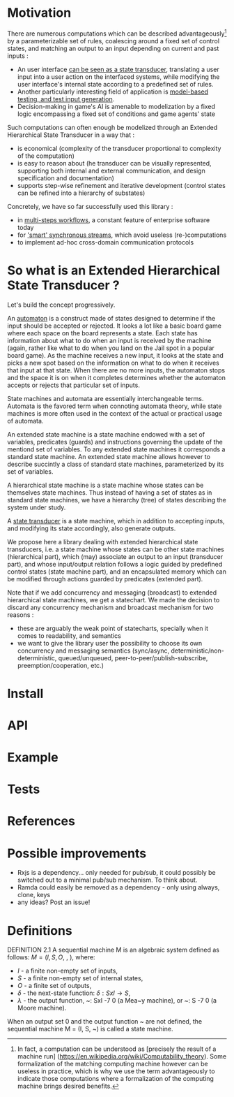 # Motivation
There are numerous computations which can be described advantageously[^1] by a parameterizable set
 of rules, coalescing around a fixed set of control states, and matching an output to an input 
 depending on current and past inputs : 

- An user interface [can be seen as a state transducer](https://brucou.github.io/posts/user-interfaces-as-reactive-systems/#reactive-systems-as-automata), translating a user 
input into a user action on the interfaced systems, while modifying the user interface's 
internal state according to a predefined set of rules. 
- Another particularly interesting field of application is [model-based testing, and test input 
generation](https://pdfs.semanticscholar.org/f8e6/b3019c0d5422f35d2d98c242f149184992a3.pdf).
- Decision-making in game's AI is amenable to modelization by a fixed logic encompassing a fixed 
set of conditions and game agents' state

Such computations can often enough be modelized through an Extended Hierarchical State Transducer 
in a way that :

- is economical (complexity of the transducer proportional to complexity of the 
computation)
- is easy to reason about (he transducer can be visually represented, supporting both 
internal and external communication, and design specification and documentation)
- supports step-wise refinement and iterative development (control states can be refined into a 
hierarchy of substates)

Concretely, we have so far successfully used this library :

- in [multi-steps workflows](https://github.com/brucou/component-combinators/tree/master/examples/volunteerApplication), a constant feature of enterprise software today
- for ['smart' synchronous streams](https://github.com/brucou/partial-synchronous-streams), which
 avoid useless (re-)computations
- to implement ad-hoc cross-domain communication protocols

[^1]: In fact, a computation can be understood as [precisely the result of a machine run]
(https://en.wikipedia.org/wiki/Computability_theory). Some formalization of the matching 
computing machine however can be useless in practice, which is why we use the term advantageously
 to indicate those computations where a formalization of the computing machine brings desired 
 benefits.

# So what is an Extended Hierarchical State Transducer ? 
Let's build the concept progressively.

An [automaton](https://en.wikipedia.org/wiki/Automata_theory) is a construct made of states designed to determine if the input should be accepted or rejected. It looks a lot like a basic board game where each space on the board represents a state. Each state has information about what to do when an input is received by the machine (again, rather like what to do when you land on the Jail spot in a popular board game). As the machine receives a new input, it looks at the state and picks a new spot based on the information on what to do when it receives that input at that state. When there are no more inputs, the automaton stops and the space it is on when it completes determines whether the automaton accepts or rejects that particular set of inputs.

State machines and automata are essentially interchangeable terms. Automata is the favored term 
when connoting automata theory, while state machines is more often used in the context of the 
actual or practical usage of automata.

An extended state machine is a state machine endowed with a set of variables, predicates (guards)
and instructions governing the update of the mentiond set of variables. To any extended state 
machines it corresponds a standard state machine. An extended state machine allows however to 
describe succintly a class of standard state machines, parameterized by its set of variables.

A hierarchical state machine is a state machine whose states can be themselves state machines. 
Thus instead of having a set of states as in standard state machines, we have a hierarchy (tree) of 
states describing the system under study.

A [state transducer](https://en.wikipedia.org/wiki/Finite-state_transducer) is a state 
machine, which in addition to accepting inputs, and modifying its state accordingly, also 
generate outputs.

We propose here a library dealing with extended hierarchical state transducers, i.e. a state machine
whose states can be other state machines (hierarchical part), which (may) associate an output to an 
input (transducer part), and whose input/output relation follows a logic guided by 
predefined control states (state machine part), and an encapsulated memory which can be 
modified through actions guarded by predicates (extended part).

Note that if we add concurrency and messaging (broadcast) to extended hierarchical state machines,
 we get a statechart. We made the decision to discard any concurrency mechanism and broadcast mechanism for
 two reasons :
 
 - these are arguably the weak point of statecharts, specially when it comes to readability, and 
 semantics 
 - we want to give the library user the possibility to choose its own concurrency and 
 messaging semantics (sync/async, deterministic/non-deterministic, queued/unqueued, 
 peer-to-peer/publish-subscribe, preemption/cooperation, etc.)

# Install

# API

# Example

# Tests

# References

# Possible improvements
- Rxjs is a dependency... only needed for pub/sub, it could possibly be switched out to a minimal
 pub/sub mechanism. To think about.
- Ramda could easily be removed as a dependency - only using always, clone, keys 
- any ideas? Post an issue!

# Definitions
DEFINITION 2.1 A sequential machine M is an algebraic system
defined as follows: $M = (I, S, O, ~, ~)$, where:

- $I$ - a finite non-empty set of inputs,
- $S$ - a finite non-empty set of internal states,
- $O$ - a finite set of outputs,
- $\delta$ - the next-state function: $\delta : SxI \rightarrow S$,
- $\lambda$ - the output function, ~: SxI -7 0 (a Mea~y machine), or ~: S -7 0 (a Moore machine).

When an output set 0 and the output function ~ are not defined,
the sequential machine M = (I, S, ~) is called a state machine. 
